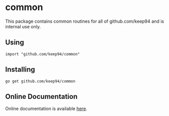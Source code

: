 # common

This package contains common routines for all of github.com/keep94 and is
internal use only.

## Using

	import "github.com/keep94/common"

## Installing

	go get github.com/keep94/common

## Online Documentation

Online documentation is available [here](http://godoc.org/github.com/keep94/common).

